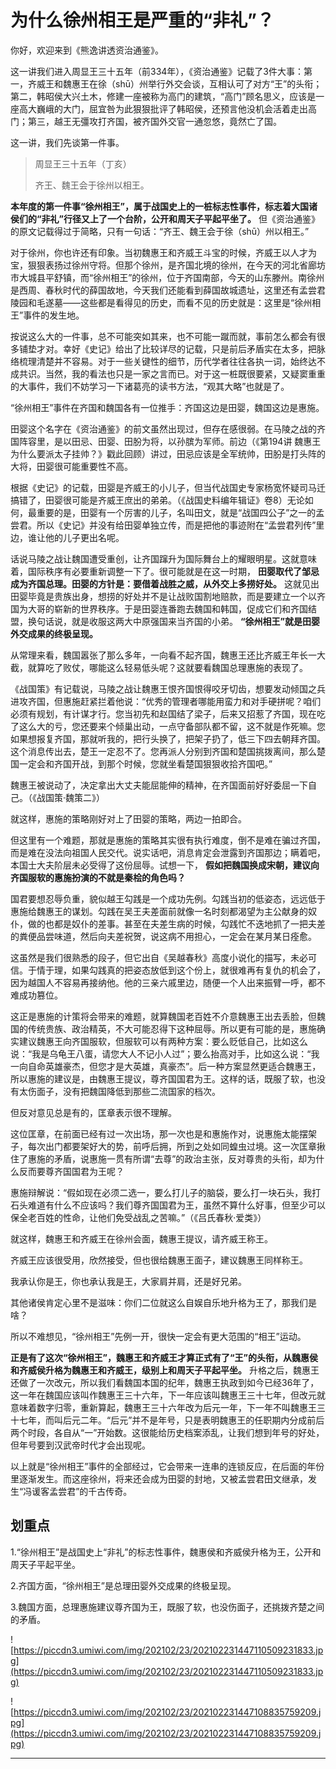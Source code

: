 # 为什么徐州相王是严重的“非礼”？

你好，欢迎来到《熊逸讲透资治通鉴》。

这一讲我们进入周显王三十五年（前334年），《资治通鉴》记载了3件大事：第一，齐威王和魏惠王在徐（shū）州举行外交会谈，互相认可了对方“王”的头衔；第二，韩昭侯大兴土木，修建一座被称为高门的建筑，“高门”顾名思义，应该是一座高大巍峨的大门，屈宜咎为此狠狠批评了韩昭侯，还预言他没机会活着走出高门；第三，越王无彊攻打齐国，被齐国外交官一通忽悠，竟然亡了国。

这一讲，我们先谈第一件事。

> 周显王三十五年（丁亥）
> 
> 齐王、魏王会于徐州以相王。

 **本年度的第一件事“徐州相王”，属于战国史上的一桩标志性事件，标志着大国诸侯们的“非礼”行径又上了一个台阶，公开和周天子平起平坐了。** 但《资治通鉴》的原文记载得过于简略，只有一句话：“齐王、魏王会于徐（shū）州以相王。”

对于徐州，你也许还有印象。当初魏惠王和齐威王斗宝的时候，齐威王以人才为宝，狠狠表扬过徐州守将。但那个徐州，是齐国北境的徐州，在今天的河北省廊坊市大城县平舒镇，而“徐州相王”的徐州，位于齐国南部，今天的山东滕州。南徐州是西周、春秋时代的薛国故地，今天我们还能看到薛国故城遗址，这里还有孟尝君陵园和毛遂墓——这些都是看得见的历史，而看不见的历史就是：这里是“徐州相王”事件的发生地。

按说这么大的一件事，总不可能突如其来，也不可能一蹴而就，事前怎么都会有很多铺垫才对。幸好《史记》给出了比较详尽的记载，只是前后矛盾实在太多，把脉络梳理清楚并不容易。对于一些关键性的细节，历代学者往往各执一词，始终达不成共识。当然，我的看法也只是一家之言而已。对于这一桩既很要紧，又疑窦重重的大事件，我们不妨学习一下诸葛亮的读书方法，“观其大略”也就是了。

“徐州相王”事件在齐国和魏国各有一位推手：齐国这边是田婴，魏国这边是惠施。

田婴这个名字在《资治通鉴》的前文虽然出现过，但存在感很弱。在马陵之战的齐国阵容里，是以田忌、田婴、田朌为将，以孙膑为军师。前边（《第194讲 魏惠王为什么要派太子挂帅？》戳此回顾）讲过，田忌应该是全军统帅，田朌是打头阵的大将，田婴很可能重要性不高。

根据《史记》的记载，田婴是齐威王的小儿子，但当代战国史专家杨宽怀疑司马迁搞错了，田婴很可能是齐威王庶出的弟弟。（《战国史料编年辑证》卷8）无论如何，最重要的是，田婴有一个厉害的儿子，名叫田文，就是“战国四公子”之一的孟尝君。所以《史记》并没有给田婴单独立传，而是把他的事迹附在“孟尝君列传”里边，谁让他的儿子更出名呢。

话说马陵之战让魏国遭受重创，让齐国蹿升为国际舞台上的耀眼明星。这就意味着，国际秩序有必要重新调整一下了。很可能就是在这一时期， **田婴取代了邹忌成为齐国总理。田婴的方针是：要借着战胜之威，从外交上多捞好处。** 这就见出田婴毕竟是贵族出身，想捞的好处并不是让战败国割地赔款，而是要建立一个以齐国为大哥的崭新的世界秩序。于是田婴连番跑去魏国和韩国，促成它们和齐国结盟，换句话说，就是收服这两大中原强国来当齐国的小弟。 **“徐州相王”就是田婴外交成果的终极呈现。**

从常理来看，魏国嚣张了那么多年，一向看不起齐国，魏惠王还比齐威王年长一大截，就算吃了败仗，哪能这么轻易低头呢？这就要看魏国总理惠施的表现了。

《战国策》有记载说，马陵之战让魏惠王恨齐国恨得咬牙切齿，想要发动倾国之兵进攻齐国，但惠施赶紧拦着他说：“优秀的管理者哪能用蛮力和对手硬拼呢？咱们必须有规划，有计谋才行。您当初先和赵国结了梁子，后来又招惹了齐国，现在吃了这么大的亏，您还要来个倾巢出动，一点守备部队都不留，这不就是作死嘛。您如果想报复齐国，那就听我的，把行头换了，把架子扔了，低三下四去朝拜齐国。这个消息传出去，楚王一定忍不了。您再派人分别到齐国和楚国挑拨离间，那么楚国一定会和齐国开战，到那个时候，您就坐看楚国狠狠收拾齐国吧。”

魏惠王被说动了，决定拿出大丈夫能屈能伸的精神，在齐国面前好好委屈一下自己。（《战国策·魏策二》）

就这样，惠施的策略刚好对上了田婴的策略，两边一拍即合。

但这里有一个难题，那就是惠施的策略其实很有执行难度，倒不是难在骗过齐国，而是难在没法向祖国人民交代。说实话吧，消息肯定会泄露到齐国那边；瞒着吧，本国士大夫阶层未必受得了这份屈辱。试想一下， **假如把魏国换成宋朝，建议向齐国服软的惠施扮演的不就是秦桧的角色吗？**

国君要想忍辱负重，貌似越王勾践是一个成功先例。勾践当初的低姿态，远远低于惠施给魏惠王的谋划。勾践在吴王夫差面前就像一名时刻都渴望为主公献身的奴仆，做的也都是奴仆的差事。甚至在夫差生病的时候，勾践忙不迭地抓了一把夫差的粪便品尝味道，然后向夫差祝贺，说这病不用担心，一定会在某月某日痊愈。

这虽然是我们很熟悉的段子，但它出自《吴越春秋》高度小说化的描写，未必可信。于情于理，如果勾践真的把姿态放低到这个份上，就很难再有复仇的机会了，因为越国人不容易再接纳他。他的三亲六戚里边，随便一个人出来振臂一呼，都不难成功篡位。

这正是惠施的计策将会带来的难题，就算魏国老百姓不介意魏惠王出去丢脸，但魏国的传统贵族、政治精英，不大可能忍得下这种屈辱。所以更有可能的是，惠施确实建议魏惠王向齐国服软，但服软可以有两种方案：要么贬低自己，比如这么说：“我是乌龟王八蛋，请您大人不记小人过”；要么抬高对手，比如这么说：“我一向自命英雄豪杰，但您才是大英雄，真豪杰”。后一种方案显然更适合魏惠王，所以惠施的建议是，由魏惠王提议，尊齐国国君为王。这样的话，既服了软，也没有太伤面子，没有把魏国降低到那些二流国家的档次。

但反对意见总是有的，匡章表示很不理解。

这位匡章，在前面已经有过一次出场，那一次也是和惠施作对，说惠施太能摆架子，每次出门都要架好大的势，前呼后拥，所到之处如同蝗虫过境。这一次匡章揪住了惠施的矛盾，说惠施一贯有所谓“去尊”的政治主张，反对尊贵的头衔，却为什么反而要尊齐国国君为王呢？

惠施辩解说：“假如现在必须二选一，要么打儿子的脑袋，要么打一块石头，我打石头难道有什么不应该吗？我们尊齐国国君为王，虽然不算什么好事，但至少可以保全老百姓的性命，让他们免受战乱之苦嘛。”（《吕氏春秋·爱类》）

就这样，魏惠王和齐威王在徐州会面，魏惠王提议，请齐威王称王。

齐威王应该很受用，欣然接受，但也很给魏惠王面子，建议魏惠王同样称王。

我承认你是王，你也承认我是王，大家肩并肩，还是好兄弟。

其他诸侯肯定心里不是滋味：你们二位就这么自娱自乐地升格为王了，那我们是啥？

所以不难想见，“徐州相王”先例一开，很快一定会有更大范围的“相王”运动。

 **正是有了这次“徐州相王”，魏惠王和齐威王才算正式有了“王”的头衔，从魏惠侯和齐威侯升格为魏惠王和齐威王，级别上和周天子平起平坐。** 升格之后，魏惠王还做了一次改元，所以我们看魏国本国的纪年，魏惠王执政到如今已经36年了，这一年在魏国应该叫作魏惠王三十六年，下一年应该叫魏惠王三十七年，但改元就意味着数字归零，重新算起，魏惠王三十六年改为后元一年，下一年不叫魏惠王三十七年，而叫后元二年。“后元”并不是年号，只是表明魏惠王的任职期内分成前后两个时段，各自从“一”开始数。这很能给历史档案添乱，让我们想到年号的好处，但年号要到汉武帝时代才会出现呢。

以上就是“徐州相王”事件的全部经过，它会带来一连串的连锁反应，在后面的年份里逐渐发生。而这座徐州，将来还会成为田婴的封地，又被孟尝君田文继承，发生“冯谖客孟尝君”的千古传奇。

## 划重点

1.“徐州相王”是战国史上“非礼”的标志性事件，魏惠侯和齐威侯升格为王，公开和周天子平起平坐。

2.齐国方面，“徐州相王”是总理田婴外交成果的终极呈现。

3.魏国方面，总理惠施建议尊齐国为王，既服了软，也没伤面子，还挑拨齐楚之间的矛盾。

![https://piccdn3.umiwi.com/img/202102/23/202102231447110509231833.jpg](https://piccdn3.umiwi.com/img/202102/23/202102231447110509231833.jpg)

![https://piccdn3.umiwi.com/img/202102/23/202102231447108835759209.jpg](https://piccdn3.umiwi.com/img/202102/23/202102231447108835759209.jpg)

---
